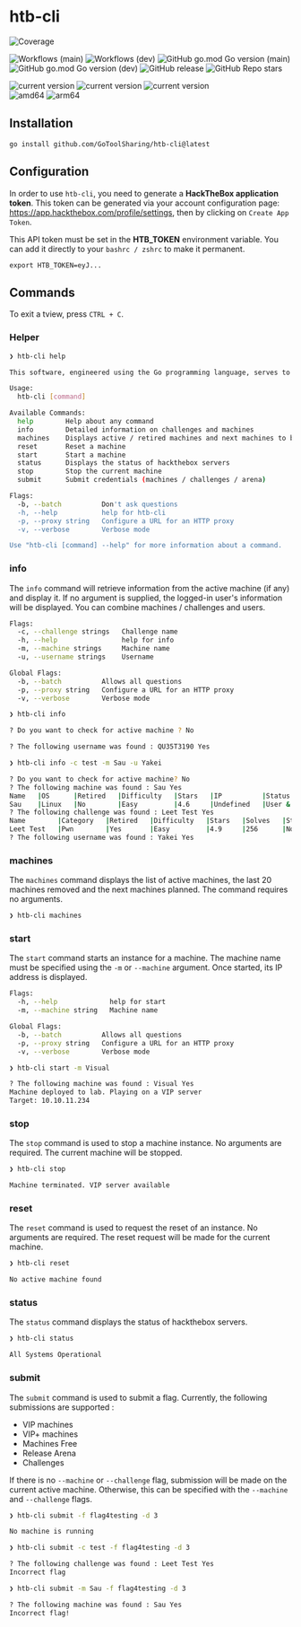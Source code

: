 # htb-cli
![Coverage](https://img.shields.io/badge/Coverage-12.1%25-red)

![Workflows (main)](https://github.com/GoToolSharing/htb-cli/actions/workflows/go.yml/badge.svg?branch=main)
![Workflows (dev)](https://github.com/GoToolSharing/htb-cli/actions/workflows/go.yml/badge.svg?branch=dev)
![GitHub go.mod Go version (main)](https://img.shields.io/github/go-mod/go-version/GoToolSharing/htb-cli/main)
![GitHub go.mod Go version (dev)](https://img.shields.io/github/go-mod/go-version/GoToolSharing/htb-cli/dev)
![GitHub release](https://img.shields.io/github/v/release/GoToolSharing/htb-cli)
![GitHub Repo stars](https://img.shields.io/github/stars/GoToolSharing/htb-cli)

<div>
  <img alt="current version" src="https://img.shields.io/badge/linux-supported-success">
  <img alt="current version" src="https://img.shields.io/badge/windows-supported-success">
  <img alt="current version" src="https://img.shields.io/badge/mac-supported-success">
  <br>
  <img alt="amd64" src="https://img.shields.io/badge/amd64%20(x86__64)-supported-success">
  <img alt="arm64" src="https://img.shields.io/badge/arm64%20(aarch64)-supported-success">
</div>

## Installation

`go install github.com/GoToolSharing/htb-cli@latest`

## Configuration

In order to use `htb-cli`, you need to generate a **HackTheBox application token**. This token can be generated via your account configuration page: https://app.hackthebox.com/profile/settings, then by clicking on `Create App Token`.

This API token must be set in the **HTB_TOKEN** environment variable. You can add it directly to your `bashrc / zshrc` to make it permanent.

```
export HTB_TOKEN=eyJ...
```

## Commands

To exit a tview, press `CTRL + C`.

### Helper

```bash
❯ htb-cli help

This software, engineered using the Go programming language, serves to streamline and automate various tasks for the HackTheBox platform, enhancing user efficiency and productivity.

Usage:
  htb-cli [command]

Available Commands:
  help        Help about any command
  info        Detailed information on challenges and machines
  machines    Displays active / retired machines and next machines to be released
  reset       Reset a machine
  start       Start a machine
  status      Displays the status of hackthebox servers
  stop        Stop the current machine
  submit      Submit credentials (machines / challenges / arena)

Flags:
  -b, --batch          Don't ask questions
  -h, --help           help for htb-cli
  -p, --proxy string   Configure a URL for an HTTP proxy
  -v, --verbose        Verbose mode

Use "htb-cli [command] --help" for more information about a command.
```

### info

The `info` command will retrieve information from the active machine (if any) and display it. If no argument is supplied, the logged-in user's information will be displayed.
You can combine machines / challenges and users.

```bash
Flags:
  -c, --challenge strings   Challenge name
  -h, --help                help for info
  -m, --machine strings     Machine name
  -u, --username strings    Username

Global Flags:
  -b, --batch          Allows all questions
  -p, --proxy string   Configure a URL for an HTTP proxy
  -v, --verbose        Verbose mode
```

```bash
❯ htb-cli info

? Do you want to check for active machine ? No

? The following username was found : QU35T3190 Yes
```

```bash
❯ htb-cli info -c test -m Sau -u Yakei

? Do you want to check for active machine? No
? The following machine was found : Sau Yes
Name   |OS      |Retired   |Difficulty   |Stars   |IP          |Status        |Last Reset       |Release
Sau    |Linux   |No        |Easy         |4.6     |Undefined   |User & Root   |1 month before   |2023-07-08
? The following challenge was found : Leet Test Yes
Name        |Category   |Retired   |Difficulty   |Stars   |Solves   |Status     |Release
Leet Test   |Pwn        |Yes       |Easy         |4.9     |256      |No flags   |2020-11-18
? The following username was found : Yakei Yes
```

### machines

The `machines` command displays the list of active machines, the last 20 machines removed and the next machines planned.
The command requires no arguments.

```bash
❯ htb-cli machines
```

### start

The `start` command starts an instance for a machine. The machine name must be specified using the `-m` or `--machine` argument. Once started, its IP address is displayed.

```bash
Flags:
  -h, --help             help for start
  -m, --machine string   Machine name

Global Flags:
  -b, --batch          Allows all questions
  -p, --proxy string   Configure a URL for an HTTP proxy
  -v, --verbose        Verbose mode
```

```bash
❯ htb-cli start -m Visual

? The following machine was found : Visual Yes
Machine deployed to lab. Playing on a VIP server
Target: 10.10.11.234
```

### stop

The `stop` command is used to stop a machine instance. No arguments are required. The current machine will be stopped.

```bash
❯ htb-cli stop

Machine terminated. VIP server available
```

### reset

The `reset` command is used to request the reset of an instance. No arguments are required. The reset request will be made for the current machine.

```bash
❯ htb-cli reset   

No active machine found
```

### status

The `status` command displays the status of hackthebox servers.

```bash
❯ htb-cli status

All Systems Operational
```

### submit

The `submit` command is used to submit a flag. Currently, the following submissions are supported :

* VIP machines
* VIP+ machines
* Machines Free
* Release Arena
* Challenges

If there is no `--machine` or `--challenge` flag, submission will be made on the current active machine. Otherwise, this can be specified with the `--machine` and `--challenge` flags.

```bash
❯ htb-cli submit -f flag4testing -d 3

No machine is running
```

```bash
❯ htb-cli submit -c test -f flag4testing -d 3

? The following challenge was found : Leet Test Yes
Incorrect flag
```

```bash
❯ htb-cli submit -m Sau -f flag4testing -d 3

? The following machine was found : Sau Yes
Incorrect flag!
```